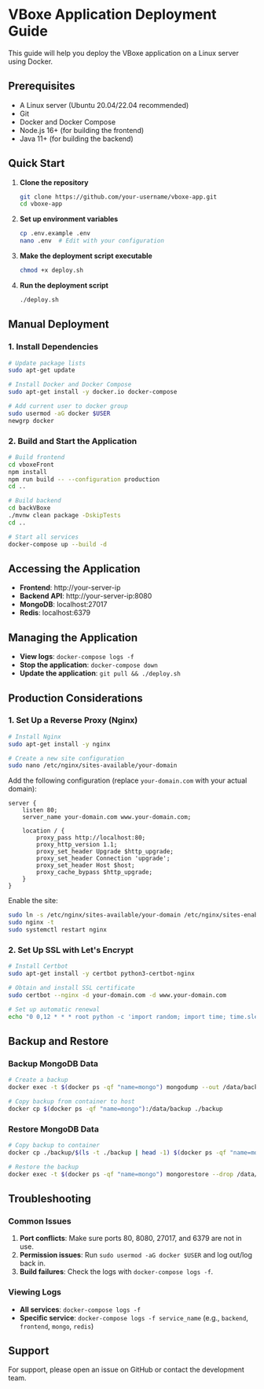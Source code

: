 # VBoxe Application Deployment Guide

This guide will help you deploy the VBoxe application on a Linux server using Docker.

## Prerequisites

- A Linux server (Ubuntu 20.04/22.04 recommended)
- Git
- Docker and Docker Compose
- Node.js 16+ (for building the frontend)
- Java 11+ (for building the backend)

## Quick Start

1. **Clone the repository**
   ```bash
   git clone https://github.com/your-username/vboxe-app.git
   cd vboxe-app
   ```

2. **Set up environment variables**
   ```bash
   cp .env.example .env
   nano .env  # Edit with your configuration
   ```

3. **Make the deployment script executable**
   ```bash
   chmod +x deploy.sh
   ```

4. **Run the deployment script**
   ```bash
   ./deploy.sh
   ```

## Manual Deployment

### 1. Install Dependencies

```bash
# Update package lists
sudo apt-get update

# Install Docker and Docker Compose
sudo apt-get install -y docker.io docker-compose

# Add current user to docker group
sudo usermod -aG docker $USER
newgrp docker
```

### 2. Build and Start the Application

```bash
# Build frontend
cd vboxeFront
npm install
npm run build -- --configuration production
cd ..

# Build backend
cd backVBoxe
./mvnw clean package -DskipTests
cd ..

# Start all services
docker-compose up --build -d
```

## Accessing the Application

- **Frontend**: http://your-server-ip
- **Backend API**: http://your-server-ip:8080
- **MongoDB**: localhost:27017
- **Redis**: localhost:6379

## Managing the Application

- **View logs**: `docker-compose logs -f`
- **Stop the application**: `docker-compose down`
- **Update the application**: `git pull && ./deploy.sh`

## Production Considerations

### 1. Set Up a Reverse Proxy (Nginx)

```bash
# Install Nginx
sudo apt-get install -y nginx

# Create a new site configuration
sudo nano /etc/nginx/sites-available/your-domain
```

Add the following configuration (replace `your-domain.com` with your actual domain):

```nginx
server {
    listen 80;
    server_name your-domain.com www.your-domain.com;

    location / {
        proxy_pass http://localhost:80;
        proxy_http_version 1.1;
        proxy_set_header Upgrade $http_upgrade;
        proxy_set_header Connection 'upgrade';
        proxy_set_header Host $host;
        proxy_cache_bypass $http_upgrade;
    }
}
```

Enable the site:

```bash
sudo ln -s /etc/nginx/sites-available/your-domain /etc/nginx/sites-enabled/
sudo nginx -t
sudo systemctl restart nginx
```

### 2. Set Up SSL with Let's Encrypt

```bash
# Install Certbot
sudo apt-get install -y certbot python3-certbot-nginx

# Obtain and install SSL certificate
sudo certbot --nginx -d your-domain.com -d www.your-domain.com

# Set up automatic renewal
echo "0 0,12 * * * root python -c 'import random; import time; time.sleep(random.random() * 3600)' && certbot renew -q" | sudo tee -a /etc/crontab > /dev/null
```

## Backup and Restore

### Backup MongoDB Data

```bash
# Create a backup
docker exec -t $(docker ps -qf "name=mongo") mongodump --out /data/backup/$(date +%Y%m%d)

# Copy backup from container to host
docker cp $(docker ps -qf "name=mongo"):/data/backup ./backup
```

### Restore MongoDB Data

```bash
# Copy backup to container
docker cp ./backup/$(ls -t ./backup | head -1) $(docker ps -qf "name=mongo"):/data/restore

# Restore the backup
docker exec -t $(docker ps -qf "name=mongo") mongorestore --drop /data/restore
```

## Troubleshooting

### Common Issues

1. **Port conflicts**: Make sure ports 80, 8080, 27017, and 6379 are not in use.
2. **Permission issues**: Run `sudo usermod -aG docker $USER` and log out/log back in.
3. **Build failures**: Check the logs with `docker-compose logs -f`.

### Viewing Logs

- **All services**: `docker-compose logs -f`
- **Specific service**: `docker-compose logs -f service_name` (e.g., `backend`, `frontend`, `mongo`, `redis`)

## Support

For support, please open an issue on GitHub or contact the development team.
